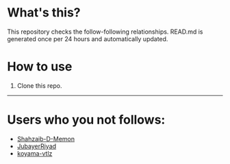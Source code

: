 # What's this?
This repository checks the follow-following relationships.
READ.md is generated once per 24 hours and automatically updated.
# How to use
1. Clone this repo.
 
 --- 
 
 # Users who you not follows: 
  
- [Shahzaib-D-Memon](https://github.com/Shahzaib-D-Memon/) 
- [JubayerRiyad](https://github.com/JubayerRiyad/) 
- [koyama-vtlz](https://github.com/koyama-vtlz/) 
